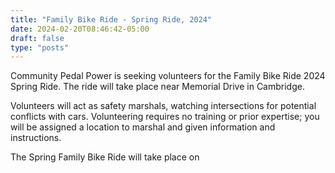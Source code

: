 ```yaml
---
title: "Family Bike Ride - Spring Ride, 2024"
date: 2024-02-20T08:46:42-05:00
draft: false
type: "posts"
---
```

Community Pedal Power is seeking volunteers for the Family Bike Ride
2024 Spring Ride. The ride will take place near Memorial Drive in Cambridge.

Volunteers will act as safety marshals, watching intersections for 
potential conflicts with cars. Volunteering requires no training or prior
expertise; you will be assigned a location to marshal and given information
and instructions.

The Spring Family Bike Ride will take place on 
